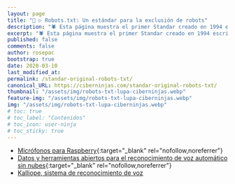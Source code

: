 ```yaml
---
layout: page
title: "🤖 ▷ Robots.txt: Un estándar para la exclusión de robots"
description: "🕷 Esta página muestra el primer Standar creado en 1994 escrito por Martijn Koster"
excerpt: "🕷 Esta página muestra el primer Standar creado en 1994 escrito por Martijn Koster"
published: false
comments: false
author: rosepac
bootstrap: true
date: 2020-03-10
last_modified_at: 
permalink: /standar-original-robots-txt/
canonical_URL: https://ciberninjas.com/standar-original-robots-txt/
thumbnail: "/assets/img/robots-txt-lupa-ciberninjas.webp"
feature-img: "/assets/img/robots-txt-lupa-ciberninjas.webp"
img: "/assets/img/robots-txt-lupa-ciberninjas.webp"
# toc: true
# toc_label: "Contenidos"
# toc_icon: user-ninja
# toc_sticky: true
---
```


* [Micrófonos para Raspberry](https://respeaker.io/6_mic_array/){:target="_blank" rel="nofollow,noreferrer"}
* [Datos y herramientas abiertos para el reconocimiento de voz automático sin nubes](https://github.com/gooofy/zamia-speech#zamia-speech){:target="_blank" rel="nofollow,noreferrer"}
* [Kalliope, sistema de reconocimiento de voz](https://github.com/kalliope-project/kalliope)